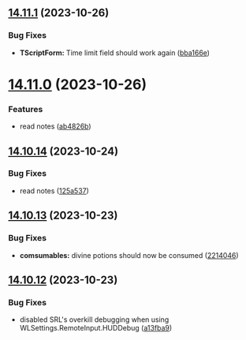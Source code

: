 ## [14.11.1](https://github.com/Torwent/WaspLib/compare/v14.11.0...v14.11.1) (2023-10-26)


### Bug Fixes

* **TScriptForm:** Time limit field should work again ([bba166e](https://github.com/Torwent/WaspLib/commit/bba166ebe09fc3e72523bf8898f733f135443d6a))



# [14.11.0](https://github.com/Torwent/WaspLib/compare/v14.10.14...v14.11.0) (2023-10-26)


### Features

* read notes ([ab4826b](https://github.com/Torwent/WaspLib/commit/ab4826b5864e7943fa0195750c0f0c350ef21131))



## [14.10.14](https://github.com/Torwent/WaspLib/compare/v14.10.13...v14.10.14) (2023-10-24)


### Bug Fixes

* read notes ([125a537](https://github.com/Torwent/WaspLib/commit/125a537372f24e4fb584b45dff023bdbdd5689a4))



## [14.10.13](https://github.com/Torwent/WaspLib/compare/v14.10.12...v14.10.13) (2023-10-23)


### Bug Fixes

* **comsumables:** divine potions should now be consumed ([2214046](https://github.com/Torwent/WaspLib/commit/2214046e459bdd5a450d572b2d592177d8d80cd2))



## [14.10.12](https://github.com/Torwent/WaspLib/compare/v14.10.11...v14.10.12) (2023-10-23)


### Bug Fixes

* disabled SRL's overkill debugging when using WLSettings.RemoteInput.HUDDebug ([a13fba9](https://github.com/Torwent/WaspLib/commit/a13fba95f98eee29c521441dd1ef895ff7caf27e))



